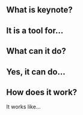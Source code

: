## What is keynote?
It is a tool for...
---
## What can it do? 
Yes, it can do...
---
## How does it work?
It works like...